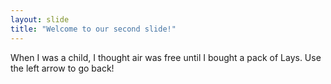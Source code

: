 ```yaml
---
layout: slide
title: "Welcome to our second slide!"
---
```

When I was a child, I thought air was free until I bought a pack of Lays.
Use the left arrow to go back!
